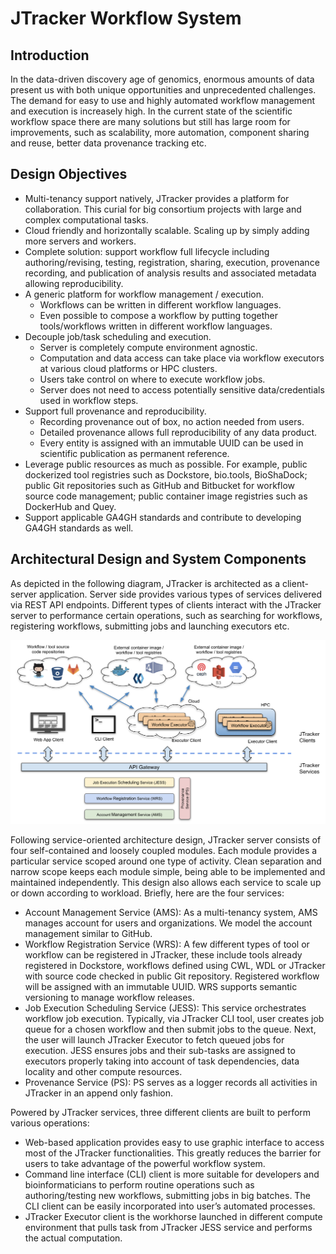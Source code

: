 # JTracker Workflow System

## Introduction

In the data-driven discovery age of genomics, enormous amounts of data present us
with both unique opportunities and unprecedented challenges. The demand for easy to
use and highly automated workflow management and execution is increasely high. In
the current state of the scientific workflow space there are many solutions but 
still has large room for improvements, such as scalability, more automation,
component sharing and reuse, better data provenance tracking etc.

## Design Objectives

* Multi-tenancy support natively, JTracker provides a platform for collaboration.
  This curial for big consortium projects with large and complex computational tasks.
* Cloud friendly and horizontally scalable. Scaling up by simply adding more servers
  and workers.
* Complete solution: support workflow full lifecycle including authoring/revising,
  testing, registration, sharing, execution, provenance recording, and publication
  of analysis results and associated metadata allowing reproducibility.
* A generic platform for workflow management / execution.
  * Workflows can be written in different workflow languages.
  * Even possible to compose a workflow by putting together tools/workflows written
    in different workflow languages.
* Decouple job/task scheduling and execution.
  * Server is completely compute environment agnostic.
  * Computation and data access can take place via workflow executors at various
    cloud platforms or HPC clusters.
  * Users take control on where to execute workflow jobs.
  * Server does not need to access potentially sensitive data/credentials used in
    workflow steps.
* Support full provenance and reproducibility.
  * Recording provenance out of box, no action needed from users.
  * Detailed provenance allows full reproducibility of any data product.
  * Every entity is assigned with an immutable UUID can be used in scientific
    publication as permanent reference.
* Leverage public resources as much as possible. For example, public dockerized tool
  registries such as Dockstore, bio.tools, BioShaDock; public Git repositories such as
  GitHub and Bitbucket for workflow source code management; public container image
  registries such as DockerHub and Quey.
* Support applicable GA4GH standards and contribute to developing GA4GH standards
  as well.

## Architectural Design and System Components

As depicted in the following diagram, JTracker is architected as a client-server
application. Server side provides various types of services delivered via REST API
endpoints. Different types of clients interact with the JTracker server
to performance certain operations, such as searching for workflows, registering
workflows, submitting jobs and launching executors etc.

![architectural](architectural.png "JTracker Architectural Diagram")

Following service-oriented architecture design, JTracker server consists of four
self-contained and loosely coupled modules. Each module provides a particular
service scoped around one type of activity. Clean separation and narrow scope
keeps each module simple, being able to be implemented and maintained independently.
This design also allows each service to scale up or down according to workload.
Briefly, here are the four services:

* Account Management Service (AMS): As a multi-tenancy system, AMS manages account
  for users and organizations. We model the account management similar to GitHub.
* Workflow Registration Service (WRS): A few different types of tool or workflow
  can be registered in JTracker, these include tools already registered in Dockstore,
  workflows defined using CWL, WDL or JTracker with source code checked in public Git
  repository. Registered workflow will be assigned with an immutable UUID. WRS
  supports semantic versioning to manage workflow releases.
* Job Execution Scheduling Service (JESS): This service orchestrates workflow job
  execution. Typically, via JTracker CLI tool, user creates job queue for a chosen
  workflow and then submit jobs to the queue. Next, the user will launch JTracker
  Executor to fetch queued jobs for execution. JESS ensures jobs and their sub-tasks
  are assigned to executors properly taking into account of task dependencies, data
  locality and other compute resources.
* Provenance Service (PS): PS serves as a logger records all activities in JTracker
  in an append only fashion.

Powered by JTracker services, three different clients are built to perform various
operations:
* Web-based application provides easy to use graphic interface to access most of the
  JTracker functionalities. This greatly reduces the barrier for users to take
  advantage of the powerful workflow system.
* Command line interface (CLI) client is more suitable for developers and bioinformaticians
  to perform routine operations such as authoring/testing new workflows, submitting jobs
  in big batches. The CLI client can be easily incorporated into user’s automated processes.
* JTracker Executor client is the workhorse launched in different compute environment
  that pulls task from JTracker JESS service and performs the actual computation.

